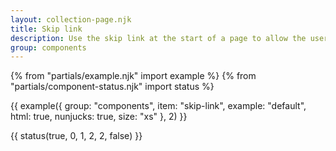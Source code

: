 ```yaml
---
layout: collection-page.njk
title: Skip link
description: Use the skip link at the start of a page to allow the user to jump straight to the most important content.
group: components
---
```


{% from "partials/example.njk" import example %}
{% from "partials/component-status.njk" import status %}

{{ example({ group: "components", item: "skip-link", example: "default", html: true, nunjucks: true, size: "xs" }, 2) }}

{{ status(true, 0, 1, 2, 2, false) }}
